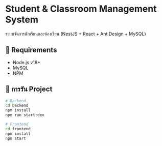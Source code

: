 # Student & Classroom Management System

ระบบจัดการนักเรียนและห้องเรียน (NestJS + React + Ant Design + MySQL)

## 🔧 Requirements
- Node.js v18+
- MySQL
- NPM

## 🚀 การรัน Project

```bash
# Backend
cd backend
npm install        
npm run start:dev
```

```bash
# Frontend
cd frontend
npm install
npm start
```


